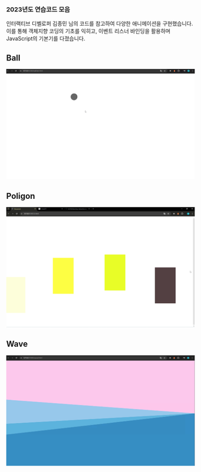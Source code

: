 ### 2023년도 연습코드 모음

인터랙티브 디벨로퍼 김종민 님의 코드를 참고하여 다양한 애니메이션을 구현했습니다. 이를 통해 객체지향 코딩의 기초를 익히고, 이벤트 리스너 바인딩을 활용하며 JavaScript의 기본기를 다졌습니다.


## Ball
![Ball animation](media/ball.gif)

## Poligon
![Poligon animation](media/poligon.gif)

## Wave
![Wave animation](media/wave.gif)
